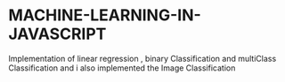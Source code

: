 # MACHINE-LEARNING-IN-JAVASCRIPT
Implementation of linear regression , binary Classification and multiClass Classification and i also implemented the Image Classification
